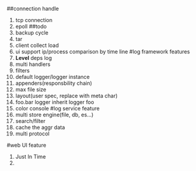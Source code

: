 ##connection handle
1. tcp connection 
2. epoll
##todo
1. backup cycle
2. tar
3. client collect load
4. ui support ip/process comparison by time line
#log framework features
1. **Level** deps log 
2. multi handlers
3. filters
4. default logger/logger instance
5. appenders(responsbility chain)
6. max file size
7. layout(user spec, replace with meta char)
8. foo.bar logger inherit logger foo
9. color console
#log service feature
1. multi store engine(file, db, es...)
2. search/filter
3. cache the aggr data
4. multi protocol

#web UI feature
1. Just In Time
2. 
